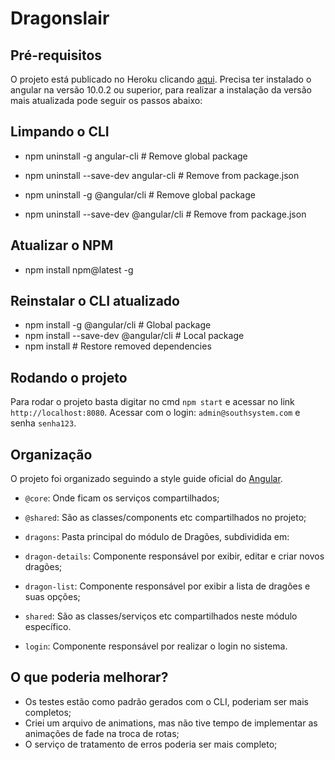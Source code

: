 # Dragonslair

## Pré-requisitos

O projeto está publicado no Heroku clicando [aqui](https://dragons-lair-app.herokuapp.com/).
Precisa ter instalado o angular na versão 10.0.2 ou superior, 
para realizar a instalação da versão mais atualizada pode seguir os passos abaixo:

## Limpando o CLI
- npm uninstall -g angular-cli          # Remove global package
- npm uninstall --save-dev angular-cli  # Remove from package.json

- npm uninstall -g @angular/cli         # Remove global package
- npm uninstall --save-dev @angular/cli # Remove from package.json

## Atualizar o NPM
- npm install npm@latest -g

## Reinstalar o CLI atualizado
- npm install -g @angular/cli                # Global package
- npm install --save-dev @angular/cli        # Local package
- npm install                                # Restore removed dependencies

## Rodando o projeto

Para rodar o projeto basta digitar no cmd `npm start` e acessar no link `http://localhost:8080`.
Acessar com o login: `admin@southsystem.com` e senha `senha123`.

## Organização

O projeto foi organizado seguindo a style guide oficial do [Angular](https://angular.io/guide/styleguide#overall-structural-guidelines).

- `@core`: Onde ficam os serviços compartilhados;
- `@shared`: São as classes/components etc compartilhados no projeto;

- `dragons`: Pasta principal do módulo de Dragões, subdividida em:
- `dragon-details`: Componente responsável por exibir, editar e criar novos dragões;
- `dragon-list`: Componente responsável por exibir a lista de dragões e suas opções;
- `shared`: São as classes/serviços etc compartilhados neste módulo específico.

- `login`: Componente responsável por realizar o login no sistema.

## O que poderia melhorar?

- Os testes estão como padrão gerados com o CLI, poderiam ser mais completos;
- Criei um arquivo de animations, mas não tive tempo de implementar as animações de fade na troca de rotas;
- O serviço de tratamento de erros poderia ser mais completo;
